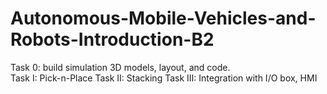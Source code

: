 # Autonomous-Mobile-Vehicles-and-Robots-Introduction-B2
Task 0: build simulation 3D models, layout, and code.  
Task  I: Pick-n-Place
Task II: Stacking 
Task III: Integration with I/O box, HMI 
